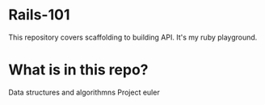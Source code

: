 # Rails-101
This repository covers scaffolding to building API. It's my ruby playground.

# What is in this repo?
Data structures and algorithmns
Project euler
